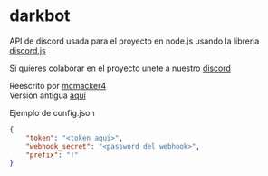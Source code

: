 # darkbot

API de discord usada para el proyecto en node.js usando la libreria [discord.js](https://discord.js.org/#/docs/main/master/general/welcome)

Si quieres colaborar en el proyecto unete a nuestro [discord](http://darkaqua.net)

Reescrito por [mcmacker4](https://github.com/mcmacker4)<br>
Versión antigua [aquí](https://github.com/darkaqua/darkbot_old)

Ejemplo de config.json<br>
```json
{
    "token": "<token aqui>",
    "webhook_secret": "<password del webhook>",
    "prefix": "!"
}
```
